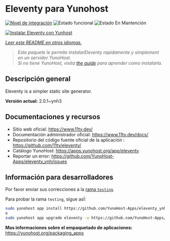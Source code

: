 <!--
Este archivo README esta generado automaticamente<https://github.com/YunoHost/apps/tree/master/tools/readme_generator>
No se debe editar a mano.
-->

# Eleventy para Yunohost

[![Nivel de integración](https://dash.yunohost.org/integration/eleventy.svg)](https://ci-apps.yunohost.org/ci/apps/eleventy/) ![Estado funcional](https://ci-apps.yunohost.org/ci/badges/eleventy.status.svg) ![Estado En Mantención](https://ci-apps.yunohost.org/ci/badges/eleventy.maintain.svg)

[![Instalar Eleventy con Yunhost](https://install-app.yunohost.org/install-with-yunohost.svg)](https://install-app.yunohost.org/?app=eleventy)

*[Leer este README en otros idiomas.](./ALL_README.md)*

> *Este paquete le permite instalarEleventy rapidamente y simplement en un servidor YunoHost.*  
> *Si no tiene YunoHost, visita [the guide](https://yunohost.org/install) para aprender como instalarla.*

## Descripción general

Eleventy is a simpler static site generator.


**Versión actual:** 2.0.1~ynh3
## Documentaciones y recursos

- Sitio web oficial: <https://www.11ty.dev/>
- Documentación administrador oficial: <https://www.11ty.dev/docs/>
- Repositorio del código fuente oficial de la aplicación : <https://github.com/11ty/eleventy/>
- Catálogo YunoHost: <https://apps.yunohost.org/app/eleventy>
- Reportar un error: <https://github.com/YunoHost-Apps/eleventy_ynh/issues>

## Información para desarrolladores

Por favor enviar sus correcciones a la [rama `testing`](https://github.com/YunoHost-Apps/eleventy_ynh/tree/testing).

Para probar la rama `testing`, sigue asÍ:

```bash
sudo yunohost app install https://github.com/YunoHost-Apps/eleventy_ynh/tree/testing --debug
o
sudo yunohost app upgrade eleventy -u https://github.com/YunoHost-Apps/eleventy_ynh/tree/testing --debug
```

**Mas informaciones sobre el empaquetado de aplicaciones:** <https://yunohost.org/packaging_apps>
